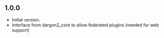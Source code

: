 ## 1.0.0

- Initial version.
- Interface from dargon2_core to allow federated plugins (needed for web support)

